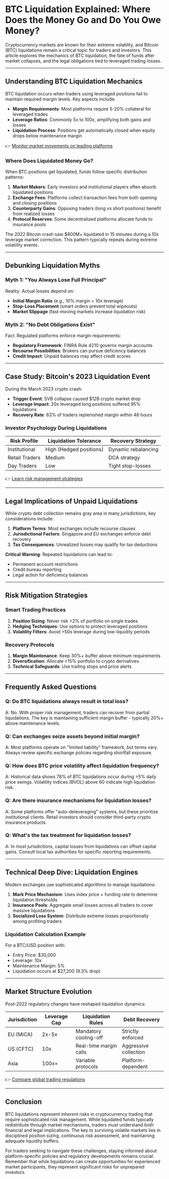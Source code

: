 # BTC Liquidation Explained: Where Does the Money Go and Do You Owe Money?

Cryptocurrency markets are known for their extreme volatility, and Bitcoin (BTC) liquidations remain a critical topic for traders and investors. This article explores the mechanics of BTC liquidation, the fate of funds after market collapses, and the legal obligations tied to leveraged trading losses.

---

## Understanding BTC Liquidation Mechanics

BTC liquidation occurs when traders using leveraged positions fail to maintain required margin levels. Key aspects include:

- **Margin Requirements**: Most platforms require 5-20% collateral for leveraged trades
- **Leverage Ratios**: Commonly 5x to 100x, amplifying both gains and losses
- **Liquidation Process**: Positions get automatically closed when equity drops below maintenance margin

👉 [Monitor market movements on leading platforms](https://bit.ly/okx-bonus)

### Where Does Liquidated Money Go?

When BTC positions get liquidated, funds follow specific distribution patterns:

1. **Market Makers**: Early investors and institutional players often absorb liquidated positions
2. **Exchange Fees**: Platforms collect transaction fees from both opening and closing positions
3. **Counterparty Gains**: Opposing traders (long vs short positions) benefit from realized losses
4. **Protocol Reserves**: Some decentralized platforms allocate funds to insurance pools

The 2022 Bitcoin crash saw $800M+ liquidated in 15 minutes during a 10x leverage market correction. This pattern typically repeats during extreme volatility events.

---

## Debunking Liquidation Myths

### Myth 1: "You Always Lose Full Principal"
Reality: Actual losses depend on:
- **Initial Margin Ratio** (e.g., 10% margin = 10x leverage)
- **Stop-Loss Placement** (smart orders prevent total wipeouts)
- **Market Slippage** (fast-moving markets increase liquidation risk)

### Myth 2: "No Debt Obligations Exist"
Fact: Regulated platforms enforce margin requirements:
- **Regulatory Framework**: FINRA Rule 4210 governs margin accounts
- **Recourse Possibilities**: Brokers can pursue deficiency balances
- **Credit Impact**: Unpaid balances may affect credit scores

---

## Case Study: Bitcoin's 2023 Liquidation Event

During the March 2023 crypto crash:
- **Trigger Event**: SVB collapse caused $12B crypto market drop
- **Leverage Impact**: 20x leveraged long positions suffered 95% liquidations
- **Recovery Rate**: 63% of traders replenished margin within 48 hours

### Investor Psychology During Liquidations

| Risk Profile | Liquidation Tolerance | Recovery Strategy |
|--------------|-----------------------|-------------------|
| Institutional | High (Hedged positions) | Dynamic rebalancing |
| Retail Traders | Medium | DCA strategy |
| Day Traders | Low | Tight stop-losses |

👉 [Learn risk management strategies](https://bit.ly/okx-bonus)

---

## Legal Implications of Unpaid Liquidations

While crypto debt collection remains gray area in many jurisdictions, key considerations include:

1. **Platform Terms**: Most exchanges include recourse clauses
2. **Jurisdictional Factors**: Singapore and EU exchanges enforce debt recovery
3. **Tax Consequences**: Unrealized losses may qualify for tax deductions

**Critical Warning**: Repeated liquidations can lead to:
- Permanent account restrictions
- Credit bureau reporting
- Legal action for deficiency balances

---

## Risk Mitigation Strategies

### Smart Trading Practices
1. **Position Sizing**: Never risk >2% of portfolio on single trades
2. **Hedging Techniques**: Use options to protect leveraged positions
3. **Volatility Filters**: Avoid >50x leverage during low-liquidity periods

### Recovery Protocols
1. **Margin Maintenance**: Keep 30%+ buffer above minimum requirements
2. **Diversification**: Allocate <15% portfolio to crypto derivatives
3. **Technical Safeguards**: Use trailing stops and price alerts

---

## Frequently Asked Questions

### Q: Do BTC liquidations always result in total loss?
A: No. With proper risk management, traders can recover from partial liquidations. The key is maintaining sufficient margin buffer - typically 20%+ above maintenance levels.

### Q: Can exchanges seize assets beyond initial margin?
A: Most platforms operate on "limited liability" framework, but terms vary. Always review specific exchange policies regarding shortfall exposure.

### Q: How does BTC price volatility affect liquidation frequency?
A: Historical data shows 78% of BTC liquidations occur during >5% daily price swings. Volatility indices (BVOL) above 60 indicate high liquidation risk.

### Q: Are there insurance mechanisms for liquidation losses?
A: Some platforms offer "auto-deleveraging" systems, but these prioritize institutional clients. Retail investors should consider third-party crypto insurance products.

### Q: What's the tax treatment for liquidation losses?
A: In most jurisdictions, capital losses from liquidations can offset capital gains. Consult local tax authorities for specific reporting requirements.

---

## Technical Deep Dive: Liquidation Engines

Modern exchanges use sophisticated algorithms to manage liquidations:

1. **Mark Price Mechanism**: Uses index price + funding rate to determine liquidation thresholds
2. **Insurance Pools**: Aggregate small losses across all traders to cover massive liquidations
3. **Socialized Loss System**: Distribute extreme losses proportionally among profiting traders

### Liquidation Calculation Example
For a BTC/USD position with:
- Entry Price: $30,000
- Leverage: 10x
- Maintenance Margin: 5%
- Liquidation occurs at $27,200 (9.3% drop)

---

## Market Structure Evolution

Post-2022 regulatory changes have reshaped liquidation dynamics:

| Jurisdiction | Leverage Cap | Liquidation Rules | Debt Recovery |
|--------------|--------------|-------------------|---------------|
| EU (MiCA) | 2x-5x | Mandatory cooling-off | Strictly enforced |
| US (CFTC) | 10x | Real-time margin calls | Aggressive collection |
| Asia | 100x+ | Variable protocols | Platform-dependent |

👉 [Compare global trading regulations](https://bit.ly/okx-bonus)

---

## Conclusion

BTC liquidations represent inherent risks in cryptocurrency trading that require sophisticated risk management. While liquidated funds typically redistribute through market mechanisms, traders must understand both financial and legal implications. The key to surviving volatile markets lies in disciplined position sizing, continuous risk assessment, and maintaining adequate liquidity buffers.

For traders seeking to navigate these challenges, staying informed about platform-specific policies and regulatory developments remains crucial. Remember that while liquidations can create opportunities for experienced market participants, they represent significant risks for unprepared investors.